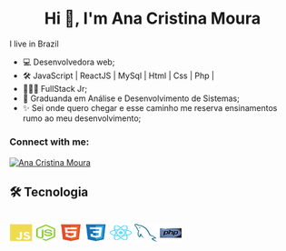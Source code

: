  <h1 align="center">Hi 👋, I'm Ana Cristina Moura</h1>


I live in Brazil

- 💻 Desenvolvedora web;
- 🛠 JavaScript | ReactJS | MySql | Html | Css | Php |
- 🧑🏾‍💻 FullStack Jr;
- 📝 Graduanda em Análise e Desenvolvimento de Sistemas;
- ✨ Sei onde quero chegar e esse caminho  me reserva ensinamentos rumo ao meu desenvolvimento;





<h3 align="left">Connect with me:</h3>

<p align="left">
<a href="https://www.linkedin.com/in/ana-cristina-moura-8146841b5/target="blank"><img align="center" src="https://raw.githubusercontent.com/rahuldkjain/github-profile-readme-generator/master/src/images/icons/Social/linked-in-alt.svg" alt="Ana Cristina Moura" height="30" width="40" /></a>
</p>






## 🛠 Tecnologia
<div style="display: inline_block"><br>
  <img align="center" alt="Caique-Js" height="30" width="40" src="https://raw.githubusercontent.com/devicons/devicon/master/icons/javascript/javascript-plain.svg">
  <img align="center" alt="Caique-Node" height="30" width="40" src="https://raw.githubusercontent.com/devicons/devicon/master/icons/nodejs/nodejs-original.svg">
  <img align="center" alt="Caique-HTML" height="30" width="40" src="https://raw.githubusercontent.com/devicons/devicon/master/icons/html5/html5-original.svg">
  <img align="center" alt="Caique-CSS" height="30" width="40" src="https://raw.githubusercontent.com/devicons/devicon/master/icons/css3/css3-original.svg">
  <img align="center" alt="Caique-React" height="30" width="40" src="https://raw.githubusercontent.com/devicons/devicon/master/icons/react/react-original.svg">
  <img align="center" alt="Danilo-mysql" height="33" width="40" src="https://raw.githubusercontent.com/devicons/devicon/master/icons/mysql/mysql-original.svg">
  <img align="center" alt="Danilo-php" height="33" width="40" src="https://raw.githubusercontent.com/devicons/devicon/master/icons/php/php-original.svg">
</div>

 

<!--
**anacristinamouraa/anacristinamouraa** is a ✨ _special_ ✨ repository because its `README.md` (this file) appears on your GitHub profile.

Here are some ideas to get you started:

- 🔭 I’m currently working on ...
- 🌱 I’m currently learning ...
- 👯 I’m looking to collaborate on ...
- 🤔 I’m looking for help with ...
- 💬 Ask me about ...
- 📫 How to reach me: ...
- 😄 Pronouns: ...
- ⚡ Fun fact: ...
-->
